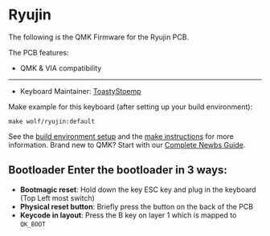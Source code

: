 # Ryujin

The following is the QMK Firmware for the Ryujin PCB.

The PCB features:
* QMK & VIA compatibility

---

* Keyboard Maintainer: [ToastyStoemp](https://github.com/ToastyStoemp)

Make example for this keyboard (after setting up your build environment):

    make wolf/ryujin:default

See the [build environment setup](https://docs.qmk.fm/#/getting_started_build_tools) and the [make instructions](https://docs.qmk.fm/#/getting_started_make_guide) for more information. Brand new to QMK? Start with our [Complete Newbs Guide](https://docs.qmk.fm/#/newbs).

## Bootloader Enter the bootloader in 3 ways: 
* **Bootmagic reset**: Hold down the key ESC key and plug in the keyboard (Top Left most switch)
* **Physical reset button**: Briefly press the button on the back of the PCB
* **Keycode in layout**: Press the B key on layer 1 which is mapped to `QK_BOOT`
